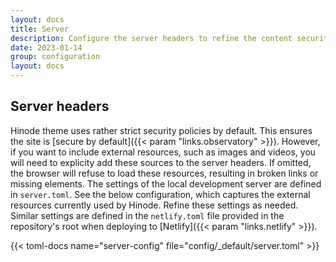```yaml
---
layout: docs
title: Server
description: Configure the server headers to refine the content security policy.
date: 2023-01-14
group: configuration
layout: docs
---
```


<!-- TODO: expand -->

## Server headers

Hinode theme uses rather strict security policies by default. This ensures the site is [secure by default]({{< param "links.observatory" >}}). However, if you want to include external resources, such as images and videos, you will need to explicity add these sources to the server headers. If omitted, the browser will refuse to load these resources, resulting in broken links or missing elements. The settings of the local development server are defined in `server.toml`. See the below configuration, which captures the external resources currently used by Hinode. Refine these settings as needed. Similar settings are defined in the `netlify.toml` file provided in the repository's root when deploying to [Netlify]({{< param "links.netlify" >}}).

{{< toml-docs name="server-config" file="config/_default/server.toml" >}}
